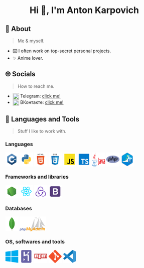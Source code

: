 <div align="center">
  <h1>Hi 👋, I'm Anton Karpovich</h1>
</div>


<h2>🤪 About</h2>

> Me & myself.

- ⌨️ I often work on top-secret personal projects.
- ✨ Anime lover.


<h2>🌐 Socials</h2>

> How to reach me.


- <img src="https://www.svgrepo.com/show/349527/telegram.svg" align='center' height="20" width="20" /> Telegram: [click me!](https://t.me/er_panda)
- <img src="https://www.svgrepo.com/show/303449/vk-1-logo.svg" align='center' height="20" width="20" /> ВКонтакте: [click me!](https://vk.com/zarn1_by/)


<h2>🔨 Languages and Tools</h2>

> Stuff I like to work with.

<h3> Languages </h3>

<div style='display: flex'>
  <img src="./ресурсы/c++.svg" width="42" alt="C++" /> &nbsp;
  <img src="./ресурсы/python.svg" width="42" alt="Python" /> &nbsp;
  <img src="./ресурсы/html.svg" width="42" alt="HTML" /> &nbsp;
  <img src="./ресурсы/css.svg" width="42" alt="CSS" /> &nbsp;
  <img src="./ресурсы/javascript.svg" width="42" alt="JavaScript" /> &nbsp;
  <img src="./ресурсы/typescript.svg" width="42" alt="TypeScript" /> &nbsp;
  <img src="./ресурсы/java.svg" width="42" alt="Java" /> &nbsp;
  <img src="./ресурсы/php.svg" width="42" alt="PHP" /> &nbsp;
  <img src="./ресурсы/sql.svg" width="42" alt="SQL" /> &nbsp;
</div>
  
<h3> Frameworks and libraries </h3>

<div style='display: flex'>
  <img src="./ресурсы/node.svg" width="42" alt="NodeJS" /> &nbsp;
  <img src="./ресурсы/react.svg" width="42" alt="React" /> &nbsp;
  <img src="./ресурсы/redux.svg" width="42" alt="Redux" /> &nbsp;
  <img src="./ресурсы/bootstrap.svg" width="42" alt="Bootstrap" /> &nbsp;
</div>

<h3> Databases </h3>

<div style='display: flex'>
  <img src="./ресурсы/mongodb.svg" width="42" alt="MongoDB" /> &nbsp;
  <img src="./ресурсы/phpmyadmin.svg" width="84" alt="PhpMyAdmin" /> &nbsp;
</div>
  
<h3> OS, softwares and tools </h3>

<div style='display: flex'>
  <img src="./ресурсы/windows.svg" width="42" alt="Windows" /> &nbsp;
  <img src="./ресурсы/heroku.svg" width="42" alt="Heroku" /> &nbsp;
  <img src="./ресурсы/npm.svg" width="42" alt="NPM" /> &nbsp;
  <img src="./ресурсы/git.svg" width="42" alt="Git" /> &nbsp;
  <img src="./ресурсы/vscode.svg" width="42" alt="VSCode" /> &nbsp;
</div>

